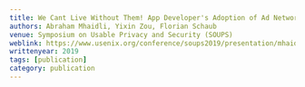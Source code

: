 ```yaml
---
title: We Cant Live Without Them! App Developer's Adoption of Ad Networks and Their Considerations of Consumer Risks
authors: Abraham Mhaidli, Yixin Zou, Florian Schaub
venue: Symposium on Usable Privacy and Security (SOUPS)
weblink: https://www.usenix.org/conference/soups2019/presentation/mhaidli
writtenyear: 2019 
tags: [publication]
category: publication
---
```


